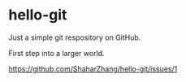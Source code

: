 hello-git
=========

Just a simple git respository on GitHub.

First step into a larger world.

https://github.com/ShaharZhang/hello-git/issues/1
